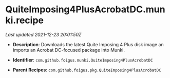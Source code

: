 # QuiteImposing4PlusAcrobatDC.munki.recipe

_Last updated 2021-12-23 20:01:50Z_

- **Description**: Downloads the latest Quite Imposing 4 Plus disk image an imports an Acrobat DC-focused package into Munki.

- **Identifier**: `com.github.foigus.munki.QuiteImposing4PlusAcrobatDC`

- **Parent Recipes**: `com.github.foigus.pkg.QuiteImposing4PlusAcrobatDC`
